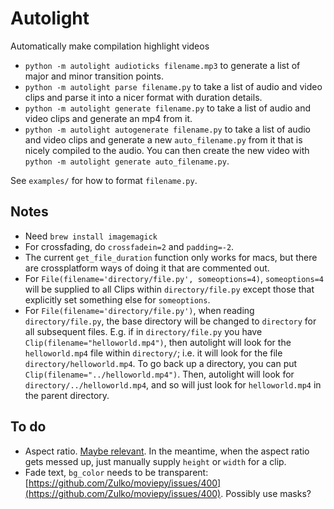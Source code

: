 # Autolight

Automatically make compilation highlight videos

- `python -m autolight audioticks filename.mp3` to generate a list of major and minor transition points.
- `python -m autolight parse filename.py` to take a list of audio and video clips and parse it into a nicer format with duration details.
- `python -m autolight generate filename.py` to take a list of audio and video clips and generate an mp4 from it.
- `python -m autolight autogenerate filename.py` to take a list of audio and video clips and generate a new `auto_filename.py` from it that is nicely compiled to the audio. You can then create the new video with `python -m autolight generate auto_filename.py`.

See `examples/` for how to format `filename.py`.


## Notes

- Need `brew install imagemagick`
- For crossfading, do `crossfadein=2` and `padding=-2`.
- The current `get_file_duration` function only works for macs, but there are crossplatform ways of doing it that are commented out.
- For `File(filename='directory/file.py', someoptions=4)`, `someoptions=4` will be supplied to all Clips within `directory/file.py` except those that explicitly set something else for `someoptions`.
- For `File(filename='directory/file.py')`, when reading `directory/file.py`, the base directory will be changed to `directory` for all subsequent files. E.g. if in `directory/file.py` you have `Clip(filename="helloworld.mp4")`, then autolight will look for the `helloworld.mp4` file within `directory/`; i.e. it will look for the file `directory/helloworld.mp4`. To go back up a directory, you can put `Clip(filename="../helloworld.mp4")`. Then, autolight will look for `directory/../helloworld.mp4`, and so will just look for `helloworld.mp4` in the parent directory.


## To do

- Aspect ratio. [Maybe relevant](https://stackoverflow.com/questions/66775386/moviepy-distorting-concatenated-portrait-videos). In the meantime, when the aspect ratio gets messed up, just manually supply `height` or `width` for a clip.
- Fade text, `bg_color` needs to be transparent: [https://github.com/Zulko/moviepy/issues/400](https://github.com/Zulko/moviepy/issues/400). Possibly use masks?

